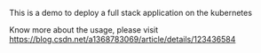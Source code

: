 This is a demo to deploy a full stack application on the kubernetes

Know more about the usage, please visit https://blog.csdn.net/a1368783069/article/details/123436584

